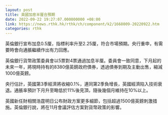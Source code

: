 ```yaml
---
layout: post
title: 英國加息半厘合預期
date: 2022-09-22 19:27:07.000000000 +08:00
link: https://news.rthk.hk/rthk/ch/component/k2/1668009-20220922.htm
categories: rthk
---
```


英倫銀行宣布加息0.5厘，指標利率升至2.25厘，符合市場預期。央行重申，有需要時會向通脹繼續作出有力回應。

英倫銀行貨幣政策委員會以5票對4票通過加息半厘。委員會一致同意，下月起的未來一年，將現時持有的8380億英鎊政府債券，透過債券到期及主動出售，縮減1000億英鎊。

央行估計，英國第3季經濟將收縮0.1%，連同第2季負增長，英國經濟陷入技術衰退。通脹率預計下月升至略低於11%後見頂，隨後幾個月維持在10%以上。

英國新任財相關浩霆明日公布財政方案更多細節，包括超過1500億英鎊刺激措施。英倫銀行說，將在11月會議評估方案對貨幣政策的影響。
